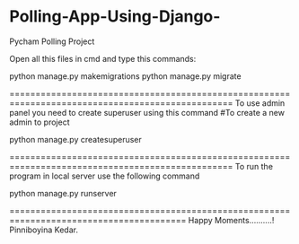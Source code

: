 # Polling-App-Using-Django-
Pycham Polling Project


Open all this files in cmd and type this commands:

python manage.py makemigrations
python manage.py migrate

=================================================================================================
To use admin panel you need to create superuser using this command #To create a new admin to project

python manage.py createsuperuser

=================================================================================================
To run the program in local server use the following command

python manage.py runserver

========================================================================================
Happy Moments..........!
Pinniboyina Kedar.
